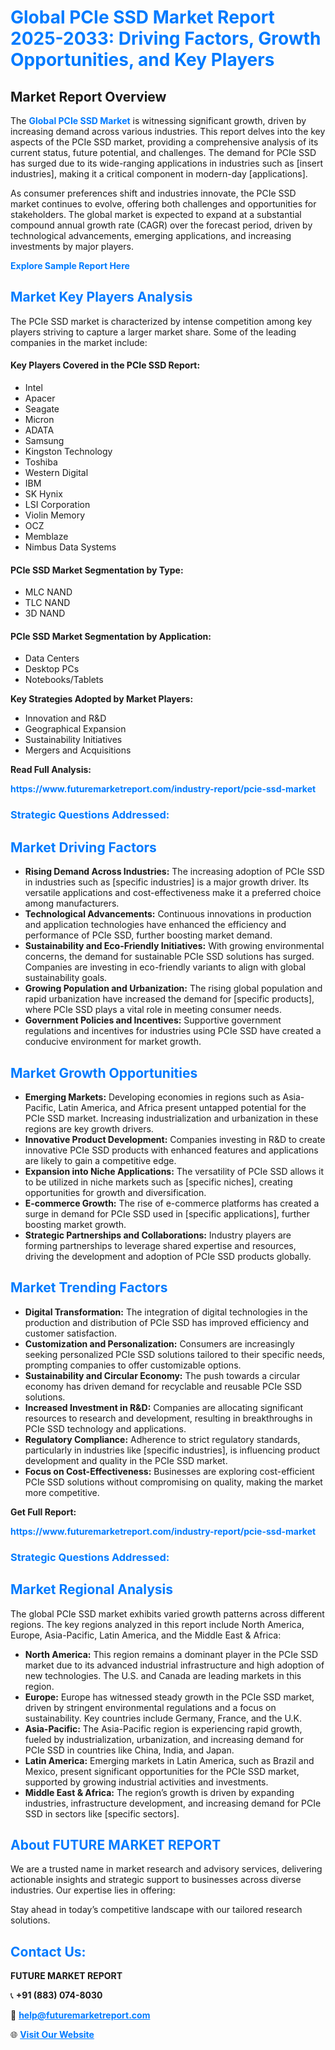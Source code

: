 <h1 style="color: #007BFF;">Global PCIe SSD Market Report 2025-2033: Driving Factors, Growth Opportunities, and Key Players</h1>

<section id="overview">
<h2>Market Report Overview</h2>
<p>The <a href="https://www.futuremarketreport.com/industry-report/pcie-ssd-market" style="color: #007BFF; text-decoration: none;"><strong>Global PCIe SSD Market</strong></a> is witnessing significant growth, driven by increasing demand across various industries. This report delves into the key aspects of the PCIe SSD market, providing a comprehensive analysis of its current status, future potential, and challenges. The demand for PCIe SSD has surged due to its wide-ranging applications in industries such as [insert industries], making it a critical component in modern-day [applications].</p>
<p>As consumer preferences shift and industries innovate, the PCIe SSD market continues to evolve, offering both challenges and opportunities for stakeholders. The global market is expected to expand at a substantial compound annual growth rate (CAGR) over the forecast period, driven by technological advancements, emerging applications, and increasing investments by major players.</p>
</section>

<section id="overview">
<p><a href="https://www.futuremarketreport.com/request-sample/reportId=76025" style="color: #007BFF; text-decoration: none;"><strong>Explore Sample Report Here</strong></a></p>
</section>

<section id="key-players">
<h2 style="color: #007BFF;">Market Key Players Analysis</h2>
<p>The PCIe SSD market is characterized by intense competition among key players striving to capture a larger market share. Some of the leading companies in the market include:</p>
<h4>Key Players Covered in the PCIe SSD Report:</h4>
<ul><li>Intel</li><li>Apacer</li><li>Seagate</li><li>Micron</li><li>ADATA</li><li>Samsung</li><li>Kingston Technology</li><li>Toshiba</li><li>Western Digital</li><li>IBM</li><li>SK Hynix</li><li>LSI Corporation</li><li>Violin Memory</li><li>OCZ</li><li>Memblaze</li><li>Nimbus Data Systems</li></ul>
<h4>PCIe SSD Market Segmentation by Type:</h4>
<ul><li>MLC NAND</li><li>TLC NAND</li><li>3D NAND</li></ul>

<h4>PCIe SSD Market Segmentation by Application:</h4>
<ul><li>Data Centers</li><li>Desktop PCs</li><li>Notebooks/Tablets</li></ul>
<p><strong>Key Strategies Adopted by Market Players:</strong></p>
<ul>
<li>Innovation and R&D</li>
<li>Geographical Expansion</li>
<li>Sustainability Initiatives</li>
<li>Mergers and Acquisitions</li>
</ul>
</section>

<section>
<p><strong>Read Full Analysis: </strong></p><a href="https://www.futuremarketreport.com/industry-report/pcie-ssd-market" style="color: #007BFF; text-decoration: none;"><strong>https://www.futuremarketreport.com/industry-report/pcie-ssd-market</strong></a>
<h3 style="color: #007BFF;">Strategic Questions Addressed:</h3>
</section>

<section id="driving-factors">
<h2 style="color: #007BFF;">Market Driving Factors</h2>
<ul>
<li><strong>Rising Demand Across Industries:</strong> The increasing adoption of PCIe SSD in industries such as [specific industries] is a major growth driver. Its versatile applications and cost-effectiveness make it a preferred choice among manufacturers.</li>
<li><strong>Technological Advancements:</strong> Continuous innovations in production and application technologies have enhanced the efficiency and performance of PCIe SSD, further boosting market demand.</li>
<li><strong>Sustainability and Eco-Friendly Initiatives:</strong> With growing environmental concerns, the demand for sustainable PCIe SSD solutions has surged. Companies are investing in eco-friendly variants to align with global sustainability goals.</li>
<li><strong>Growing Population and Urbanization:</strong> The rising global population and rapid urbanization have increased the demand for [specific products], where PCIe SSD plays a vital role in meeting consumer needs.</li>
<li><strong>Government Policies and Incentives:</strong> Supportive government regulations and incentives for industries using PCIe SSD have created a conducive environment for market growth.</li>
</ul>
</section>

<section id="growth-opportunities">
<h2 style="color: #007BFF;">Market Growth Opportunities</h2>
<ul>
<li><strong>Emerging Markets:</strong> Developing economies in regions such as Asia-Pacific, Latin America, and Africa present untapped potential for the PCIe SSD market. Increasing industrialization and urbanization in these regions are key growth drivers.</li>
<li><strong>Innovative Product Development:</strong> Companies investing in R&D to create innovative PCIe SSD products with enhanced features and applications are likely to gain a competitive edge.</li>
<li><strong>Expansion into Niche Applications:</strong> The versatility of PCIe SSD allows it to be utilized in niche markets such as [specific niches], creating opportunities for growth and diversification.</li>
<li><strong>E-commerce Growth:</strong> The rise of e-commerce platforms has created a surge in demand for PCIe SSD used in [specific applications], further boosting market growth.</li>
<li><strong>Strategic Partnerships and Collaborations:</strong> Industry players are forming partnerships to leverage shared expertise and resources, driving the development and adoption of PCIe SSD products globally.</li>
</ul>
</section>

<section id="trending-factors">
<h2 style="color: #007BFF;">Market Trending Factors</h2>
<ul>
<li><strong>Digital Transformation:</strong> The integration of digital technologies in the production and distribution of PCIe SSD has improved efficiency and customer satisfaction.</li>
<li><strong>Customization and Personalization:</strong> Consumers are increasingly seeking personalized PCIe SSD solutions tailored to their specific needs, prompting companies to offer customizable options.</li>
<li><strong>Sustainability and Circular Economy:</strong> The push towards a circular economy has driven demand for recyclable and reusable PCIe SSD solutions.</li>
<li><strong>Increased Investment in R&D:</strong> Companies are allocating significant resources to research and development, resulting in breakthroughs in PCIe SSD technology and applications.</li>
<li><strong>Regulatory Compliance:</strong> Adherence to strict regulatory standards, particularly in industries like [specific industries], is influencing product development and quality in the PCIe SSD market.</li>
<li><strong>Focus on Cost-Effectiveness:</strong> Businesses are exploring cost-efficient PCIe SSD solutions without compromising on quality, making the market more competitive.</li>
</ul>
</section>

<section>
<p><strong>Get Full Report: </strong></p><a href="https://www.futuremarketreport.com/industry-report/pcie-ssd-market" style="color: #007BFF; text-decoration: none;"><strong>https://www.futuremarketreport.com/industry-report/pcie-ssd-market</strong></a>
<h3 style="color: #007BFF;">Strategic Questions Addressed:</h3>
</section>


<section id="regional-analysis">
<h2 style="color: #007BFF;">Market Regional Analysis</h2>
<p>The global PCIe SSD market exhibits varied growth patterns across different regions. The key regions analyzed in this report include North America, Europe, Asia-Pacific, Latin America, and the Middle East & Africa:</p>
<ul>
<li><strong>North America:</strong> This region remains a dominant player in the PCIe SSD market due to its advanced industrial infrastructure and high adoption of new technologies. The U.S. and Canada are leading markets in this region.</li>
<li><strong>Europe:</strong> Europe has witnessed steady growth in the PCIe SSD market, driven by stringent environmental regulations and a focus on sustainability. Key countries include Germany, France, and the U.K.</li>
<li><strong>Asia-Pacific:</strong> The Asia-Pacific region is experiencing rapid growth, fueled by industrialization, urbanization, and increasing demand for PCIe SSD in countries like China, India, and Japan.</li>
<li><strong>Latin America:</strong> Emerging markets in Latin America, such as Brazil and Mexico, present significant opportunities for the PCIe SSD market, supported by growing industrial activities and investments.</li>
<li><strong>Middle East & Africa:</strong> The region’s growth is driven by expanding industries, infrastructure development, and increasing demand for PCIe SSD in sectors like [specific sectors].</li>
</ul>
</section>

<footer>
<h2 style="color: #007BFF;">About FUTURE MARKET REPORT</h2>
<p>We are a trusted name in market research and advisory services, delivering actionable insights and strategic support to businesses across diverse industries. Our expertise lies in offering:</p>

<p>Stay ahead in today’s competitive landscape with our tailored research solutions.</p>

<h2 style="color: #007BFF;">Contact Us:</h2>
<p><strong>FUTURE MARKET REPORT</strong></p>
<p>📞 <strong>+91 (883) 074-8030</strong></p>
<p>📧 <strong><a href="mailto:help@futuremarketreport.com" style="color: #007BFF;">help@futuremarketreport.com</a></strong></p>
<p>🌐 <strong><a href="https://www.futuremarketreport.com/" style="color: #007BFF;">Visit Our Website</a></strong></p>
</footer>